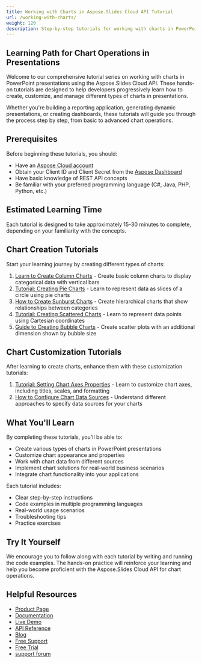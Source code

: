 ```yaml
---
title: Working with Charts in Aspose.Slides Cloud API Tutorial
url: /working-with-charts/
weight: 120
description: Step-by-step tutorials for working with charts in PowerPoint presentations using Aspose.Slides Cloud API. Learn to create, modify, and customize various chart types.
---
```


## Learning Path for Chart Operations in Presentations

Welcome to our comprehensive tutorial series on working with charts in PowerPoint presentations using the Aspose.Slides Cloud API. These hands-on tutorials are designed to help developers progressively learn how to create, customize, and manage different types of charts in presentations.

Whether you're building a reporting application, generating dynamic presentations, or creating dashboards, these tutorials will guide you through the process step by step, from basic to advanced chart operations.

## Prerequisites

Before beginning these tutorials, you should:

- Have an [Aspose Cloud account](https://dashboard.aspose.cloud/)
- Obtain your Client ID and Client Secret from the [Aspose Dashboard](https://dashboard.aspose.cloud/#/apps)
- Have basic knowledge of REST API concepts
- Be familiar with your preferred programming language (C#, Java, PHP, Python, etc.)

## Estimated Learning Time

Each tutorial is designed to take approximately 15-30 minutes to complete, depending on your familiarity with the concepts.

## Chart Creation Tutorials

Start your learning journey by creating different types of charts:

1. [Learn to Create Column Charts](/working-with-charts/create-column-chart/) - Create basic column charts to display categorical data with vertical bars
2. [Tutorial: Creating Pie Charts](/working-with-charts/create-pie-chart/) - Learn to represent data as slices of a circle using pie charts
3. [How to Create Sunburst Charts](/working-with-charts/create-sunburst-chart/) - Create hierarchical charts that show relationships between categories
4. [Tutorial: Creating Scattered Charts](/working-with-charts/create-scattered-chart/) - Learn to represent data points using Cartesian coordinates
5. [Guide to Creating Bubble Charts](/working-with-charts/create-bubble-chart/) - Create scatter plots with an additional dimension shown by bubble size

## Chart Customization Tutorials

After learning to create charts, enhance them with these customization tutorials:

1. [Tutorial: Setting Chart Axes Properties](/working-with-charts/chart-axis/) - Learn to customize chart axes, including titles, scales, and formatting
2. [How to Configure Chart Data Sources](/working-with-charts/chart-data-source/) - Understand different approaches to specify data sources for your charts

## What You'll Learn

By completing these tutorials, you'll be able to:

- Create various types of charts in PowerPoint presentations
- Customize chart appearance and properties
- Work with chart data from different sources
- Implement chart solutions for real-world business scenarios
- Integrate chart functionality into your applications

Each tutorial includes:
- Clear step-by-step instructions
- Code examples in multiple programming languages
- Real-world usage scenarios
- Troubleshooting tips
- Practice exercises

## Try It Yourself

We encourage you to follow along with each tutorial by writing and running the code examples. The hands-on practice will reinforce your learning and help you become proficient with the Aspose.Slides Cloud API for chart operations.

## Helpful Resources

- [Product Page](https://products.aspose.cloud/slides/)
- [Documentation](https://docs.aspose.cloud/slides/)
- [Live Demo](https://products.aspose.app/slides/family)
- [API Reference](https://reference.aspose.cloud/slides/)
- [Blog](https://blog.aspose.cloud/category/slides/)
- [Free Support](https://forum.aspose.cloud/c/slides/15)
- [Free Trial](https://dashboard.aspose.cloud/#/apps)
-  [support forum](https://forum.aspose.cloud/c/slides/15)
